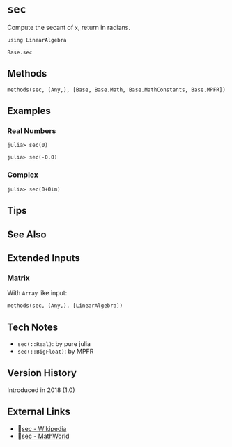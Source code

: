 # `sec`

Compute the secant of `x`, return in radians.

```@setup repl_only
using LinearAlgebra
```
```@docs
Base.sec
```


## Methods

```@repl
methods(sec, (Any,), [Base, Base.Math, Base.MathConstants, Base.MPFR])
```


## Examples

### Real Numbers
```jldoctest
julia> sec(0)

julia> sec(-0.0)
```

### Complex
```jldoctest
julia> sec(0+0im)
```

## Tips


## See Also



## Extended Inputs

### Matrix
With `Array` like input:
```@repl repl_only
methods(sec, (Any,), [LinearAlgebra])
```


## Tech Notes

- `sec(::Real)`: by pure julia
- `sec(::BigFloat)`: by MPFR


## Version History

Introduced in 2018 (1.0)


## External Links
- 🔗[sec - Wikipedia](https://en.wikipedia.org/wiki/ )
- 🔗[sec - MathWorld](https://mathworld.wolfram.com/ )
